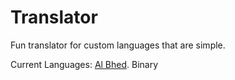 # Translator
Fun translator for custom languages that are simple.

Current Languages:
<a href="http://finalfantasy.wikia.com/wiki/Al_Bhed">Al Bhed</a>.
Binary


